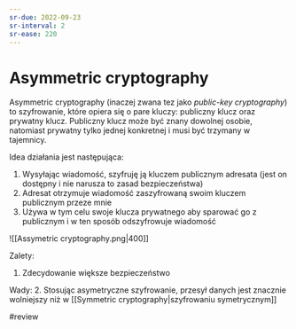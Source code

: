 ```yaml
---
sr-due: 2022-09-23
sr-interval: 2
sr-ease: 220
---
```


# Asymmetric cryptography
Asymmetric cryptography (inaczej zwana tez jako *public-key cryptography*) to szyfrowanie, które opiera się o pare kluczy: publiczny klucz oraz prywatny klucz. 
Publiczny klucz może być znany dowolnej osobie, natomiast prywatny tylko jednej konkretnej i musi być trzymany w tajemnicy.

Idea działania jest następująca:
1. Wysyłając wiadomość, szyfruję ją kluczem publicznym adresata (jest on dostępny i nie narusza to zasad bezpieczeństwa)
2. Adresat otrzymuje wiadomość zaszyfrowaną swoim kluczem publicznym przeze mnie
3. Używa w tym celu swoje klucza prywatnego aby sparować go z publicznym i w ten sposób odszyfrowuje wiadomość

![[Assymetric cryptography.png|400]]

Zalety:
1. Zdecydowanie większe bezpieczeństwo

Wady:
2. Stosując asymetryczne szyfrowanie, przesył danych jest znacznie wolniejszy niż w [[Symmetric cryptography|szyfrowaniu symetrycznym]]


#review